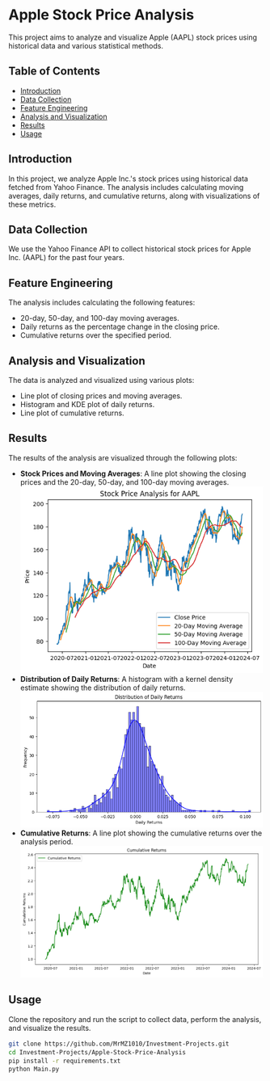 # Apple Stock Price Analysis

This project aims to analyze and visualize Apple (AAPL) stock prices using historical data and various statistical methods.

## Table of Contents

- [Introduction](#introduction)
- [Data Collection](#data-collection)
- [Feature Engineering](#feature-engineering)
- [Analysis and Visualization](#analysis-and-visualization)
- [Results](#results)
- [Usage](#usage)

## Introduction

In this project, we analyze Apple Inc.'s stock prices using historical data fetched from Yahoo Finance. The analysis includes calculating moving averages, daily returns, and cumulative returns, along with visualizations of these metrics.

## Data Collection

We use the Yahoo Finance API to collect historical stock prices for Apple Inc. (AAPL) for the past four years.

## Feature Engineering

The analysis includes calculating the following features:
- 20-day, 50-day, and 100-day moving averages.
- Daily returns as the percentage change in the closing price.
- Cumulative returns over the specified period.

## Analysis and Visualization

The data is analyzed and visualized using various plots:
- Line plot of closing prices and moving averages.
- Histogram and KDE plot of daily returns.
- Line plot of cumulative returns.

## Results

The results of the analysis are visualized through the following plots:
- **Stock Prices and Moving Averages**: A line plot showing the closing prices and the 20-day, 50-day, and 100-day moving averages.
![Stock Prices and Moving Averages](stock_prices_moving_averages.png)
- **Distribution of Daily Returns**: A histogram with a kernel density estimate showing the distribution of daily returns.
![Distribution of Daily Returns](daily_returns_distribution.png)
- **Cumulative Returns**: A line plot showing the cumulative returns over the analysis period.
![Cumulative Returns](cumulative_returns.png)

## Usage

Clone the repository and run the script to collect data, perform the analysis, and visualize the results.

```bash
git clone https://github.com/MrMZ1010/Investment-Projects.git
cd Investment-Projects/Apple-Stock-Price-Analysis
pip install -r requirements.txt
python Main.py
```

